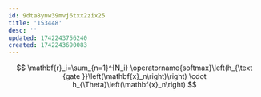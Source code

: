 ```yaml
---
id: 9dta8ynw39mvj6txx2zix25
title: '153448'
desc: ''
updated: 1742243756240
created: 1742243690083
---
```

$$
\mathbf{r}_i=\sum_{n=1}^{N_i} \operatorname{softmax}\left(h_{\text {gate }}\left(\mathbf{x}_n\right)\right) \cdot h_{\Theta}\left(\mathbf{x}_n\right)
$$